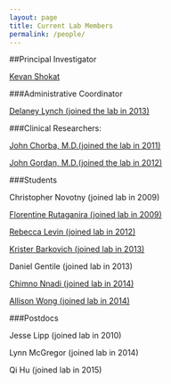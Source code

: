 ```yaml
---
layout: page
title: Current Lab Members
permalink: /people/
---
```


##Principal Investigator

<a href="{{ site.baseurl }}/publications"><span>Kevan Shokat</span></a>

###Administrative Coordinator

<a href="{{ site.baseurl }}/delaney"><span>Delaney Lynch (joined the lab in 2013)</span></a>


###Clinical Researchers:

<a href="{{ site.baseurl }}/chorba"><span>John Chorba, M.D.(joined the lab in 2011)</span></a>

<a href="{{ site.baseurl }}/gordan"><span>John Gordan, M.D.(joined the lab in 2012)</span></a>

###Students


Christopher Novotny (joined lab in 2009)

<a href="{{ site.baseurl }}/rutaganira"><span>Florentine Rutaganira (joined lab in 2009)</span></a>

<a href="{{ site.baseurl }}/levin"><span>Rebecca Levin (joined lab in 2012)</span></a>

<a href="{{ site.baseurl }}/barkovich"><span>Krister Barkovich (joined lab in 2013)</span></a>

Daniel Gentile (joined lab in 2013)

<a href="{{ site.baseurl }}/nnadi"><span>Chimno Nnadi (joined lab in 2014)</span></a>

<a href="{{ site.baseurl }}/wong"><span>Allison Wong (joined lab in 2014)</span></a>

###Postdocs

Jesse Lipp (joined lab in 2010)

Lynn McGregor (joined lab in 2014)

Qi Hu (joined lab in 2015)


